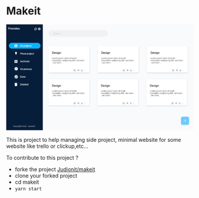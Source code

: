 # Makeit

![Make it screenshot](screenshot.png)

This is project to help managing side project, minimal website for some website like trello or clickup,etc...

To contribute to this project ?

- forke the project [Judionit/makeit](https://github.com/Judionit/makeit)
- clone your forked project
- cd makeit
- `yarn start`


